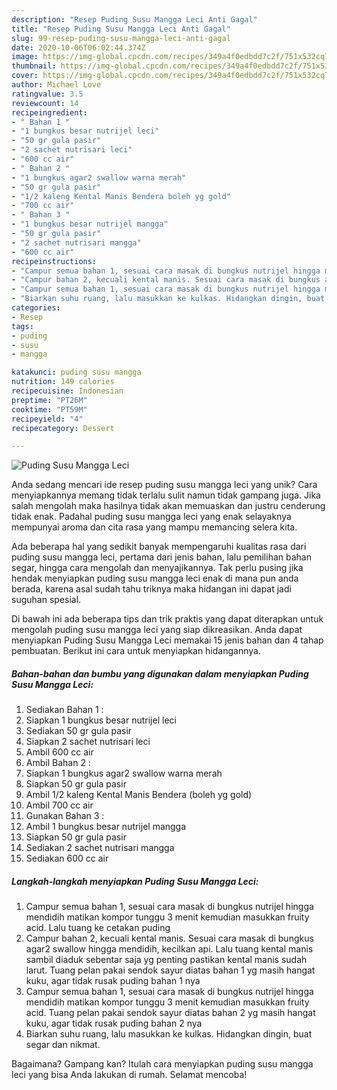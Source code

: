```yaml
---
description: "Resep Puding Susu Mangga Leci Anti Gagal"
title: "Resep Puding Susu Mangga Leci Anti Gagal"
slug: 99-resep-puding-susu-mangga-leci-anti-gagal
date: 2020-10-06T06:02:44.374Z
image: https://img-global.cpcdn.com/recipes/349a4f0edbdd7c2f/751x532cq70/puding-susu-mangga-leci-foto-resep-utama.jpg
thumbnail: https://img-global.cpcdn.com/recipes/349a4f0edbdd7c2f/751x532cq70/puding-susu-mangga-leci-foto-resep-utama.jpg
cover: https://img-global.cpcdn.com/recipes/349a4f0edbdd7c2f/751x532cq70/puding-susu-mangga-leci-foto-resep-utama.jpg
author: Michael Love
ratingvalue: 3.5
reviewcount: 14
recipeingredient:
- " Bahan 1 "
- "1 bungkus besar nutrijel leci"
- "50 gr gula pasir"
- "2 sachet nutrisari leci"
- "600 cc air"
- " Bahan 2 "
- "1 bungkus agar2 swallow warna merah"
- "50 gr gula pasir"
- "1/2 kaleng Kental Manis Bendera boleh yg gold"
- "700 cc air"
- " Bahan 3 "
- "1 bungkus besar nutrijel mangga"
- "50 gr gula pasir"
- "2 sachet nutrisari mangga"
- "600 cc air"
recipeinstructions:
- "Campur semua bahan 1, sesuai cara masak di bungkus nutrijel hingga mendidih matikan kompor tunggu 3 menit kemudian masukkan fruity acid. Lalu tuang ke cetakan puding"
- "Campur bahan 2, kecuali kental manis. Sesuai cara masak di bungkus agar2 swallow hingga mendidih, kecilkan api. Lalu tuang kental manis sambil diaduk sebentar saja yg penting pastikan kental manis sudah larut. Tuang pelan pakai sendok sayur diatas bahan 1 yg masih hangat kuku, agar tidak rusak puding bahan 1 nya"
- "Campur semua bahan 1, sesuai cara masak di bungkus nutrijel hingga mendidih matikan kompor tunggu 3 menit kemudian masukkan fruity acid. Tuang pelan pakai sendok sayur diatas bahan 2 yg masih hangat kuku, agar tidak rusak puding bahan 2 nya"
- "Biarkan suhu ruang, lalu masukkan ke kulkas. Hidangkan dingin, buat segar dan nikmat."
categories:
- Resep
tags:
- puding
- susu
- mangga

katakunci: puding susu mangga 
nutrition: 149 calories
recipecuisine: Indonesian
preptime: "PT26M"
cooktime: "PT59M"
recipeyield: "4"
recipecategory: Dessert

---
```



![Puding Susu Mangga Leci](https://img-global.cpcdn.com/recipes/349a4f0edbdd7c2f/751x532cq70/puding-susu-mangga-leci-foto-resep-utama.jpg)

Anda sedang mencari ide resep puding susu mangga leci yang unik? Cara menyiapkannya memang tidak terlalu sulit namun tidak gampang juga. Jika salah mengolah maka hasilnya tidak akan memuaskan dan justru cenderung tidak enak. Padahal puding susu mangga leci yang enak selayaknya mempunyai aroma dan cita rasa yang mampu memancing selera kita.

Ada beberapa hal yang sedikit banyak mempengaruhi kualitas rasa dari puding susu mangga leci, pertama dari jenis bahan, lalu pemilihan bahan segar, hingga cara mengolah dan menyajikannya. Tak perlu pusing jika hendak menyiapkan puding susu mangga leci enak di mana pun anda berada, karena asal sudah tahu triknya maka hidangan ini dapat jadi suguhan spesial.




Di bawah ini ada beberapa tips dan trik praktis yang dapat diterapkan untuk mengolah puding susu mangga leci yang siap dikreasikan. Anda dapat menyiapkan Puding Susu Mangga Leci memakai 15 jenis bahan dan 4 tahap pembuatan. Berikut ini cara untuk menyiapkan hidangannya.

<!--inarticleads1-->

##### Bahan-bahan dan bumbu yang digunakan dalam menyiapkan Puding Susu Mangga Leci:

1. Sediakan  Bahan 1 :
1. Siapkan 1 bungkus besar nutrijel leci
1. Sediakan 50 gr gula pasir
1. Siapkan 2 sachet nutrisari leci
1. Ambil 600 cc air
1. Ambil  Bahan 2 :
1. Siapkan 1 bungkus agar2 swallow warna merah
1. Siapkan 50 gr gula pasir
1. Ambil 1/2 kaleng Kental Manis Bendera (boleh yg gold)
1. Ambil 700 cc air
1. Gunakan  Bahan 3 :
1. Ambil 1 bungkus besar nutrijel mangga
1. Siapkan 50 gr gula pasir
1. Sediakan 2 sachet nutrisari mangga
1. Sediakan 600 cc air




<!--inarticleads2-->

##### Langkah-langkah menyiapkan Puding Susu Mangga Leci:

1. Campur semua bahan 1, sesuai cara masak di bungkus nutrijel hingga mendidih matikan kompor tunggu 3 menit kemudian masukkan fruity acid. Lalu tuang ke cetakan puding
1. Campur bahan 2, kecuali kental manis. Sesuai cara masak di bungkus agar2 swallow hingga mendidih, kecilkan api. Lalu tuang kental manis sambil diaduk sebentar saja yg penting pastikan kental manis sudah larut. Tuang pelan pakai sendok sayur diatas bahan 1 yg masih hangat kuku, agar tidak rusak puding bahan 1 nya
1. Campur semua bahan 1, sesuai cara masak di bungkus nutrijel hingga mendidih matikan kompor tunggu 3 menit kemudian masukkan fruity acid. Tuang pelan pakai sendok sayur diatas bahan 2 yg masih hangat kuku, agar tidak rusak puding bahan 2 nya
1. Biarkan suhu ruang, lalu masukkan ke kulkas. Hidangkan dingin, buat segar dan nikmat.




Bagaimana? Gampang kan? Itulah cara menyiapkan puding susu mangga leci yang bisa Anda lakukan di rumah. Selamat mencoba!
